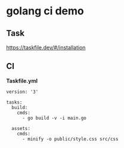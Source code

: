 #  golang  ci demo

##  Task

https://taskfile.dev/#/installation


##  CI

**Taskfile.yml**
```
version: '3'

tasks:
  build:
    cmds:
      - go build -v -i main.go

  assets:
    cmds:
      - minify -o public/style.css src/css
```

